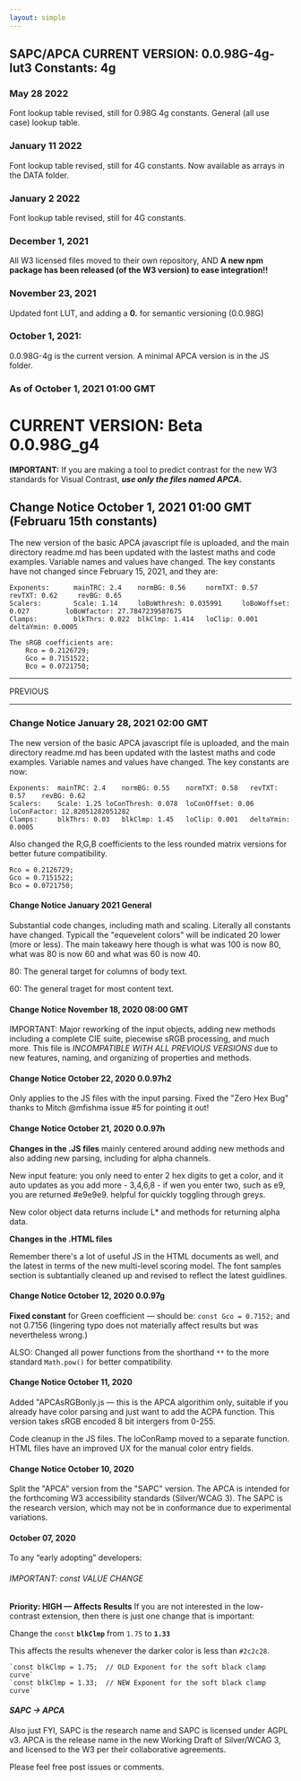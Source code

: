 ```yaml
---
layout: simple
---
```


## SAPC/APCA CURRENT VERSION: 0.0.98G-4g-lut3 Constants: 4g

### May 28 2022
Font lookup table revised, still for 0.98G 4g constants. General (all use case) lookup table.

### January 11 2022
Font lookup table revised, still for 4G constants. Now available as arrays in the DATA folder.

### January 2 2022
Font lookup table revised, still for 4G constants.

### December 1, 2021
All W3 licensed files moved to their own repository, AND
**A new npm package has been released (of the W3 version) to ease integration!!**

### November 23, 2021
Updated font LUT, and adding a **0.** for semantic versioning (0.0.98G)

### October 1, 2021:
0.0.98G-4g is the current version. A minimal APCA version is in the JS folder.

### As of October 1, 2021 01:00 GMT

# CURRENT VERSION: Beta 0.0.98G_g4

**IMPORTANT:** If you are making a tool to predict contrast for the new W3 standards for Visual Contrast, ***use only the files named APCA.***

## Change Notice October 1, 2021 01:00 GMT (Februaru 15th constants)
The new version of the basic APCA javascript file is uploaded, and the main directory readme.md has been updated with the lastest maths and code examples. Variable names and values have changed. The key constants have not changed since February 15, 2021, and they are:

    Exponents:      mainTRC: 2.4    normBG: 0.56     normTXT: 0.57      revTXT: 0.62     revBG: 0.65
    Scalers:        Scale: 1.14     loBoWthresh: 0.035991     loBoWoffset: 0.027         loBoWfactor: 27.7847239587675	
    Clamps:         blkThrs: 0.022  blkClmp: 1.414   loClip: 0.001      deltaYmin: 0.0005

    The sRGB coefficients are:
        Rco = 0.2126729;
        Gco = 0.7151522;
        Bco = 0.0721750;

-----
PREVIOUS

-----

### Change Notice January 28, 2021 02:00 GMT
The new version of the basic APCA javascript file is uploaded, and the main directory readme.md has been updated with the lastest maths and code examples. Variable names and values have changed. The key constants are now:

    Exponents:	mainTRC: 2.4	normBG: 0.55	normTXT: 0.58	revTXT: 0.57	revBG: 0.62
    Scalers:	Scale: 1.25	loConThresh: 0.078	loConOffset: 0.06	loConFactor: 12.82051282051282
    Clamps:  	blkThrs: 0.03	blkClmp: 1.45	loClip: 0.001	deltaYmin: 0.0005
Also changed the R,G,B coefficients to the less rounded matrix versions for better future compatibility.

    Rco = 0.2126729;
    Gco = 0.7151522;
    Bco = 0.0721750;

#### Change Notice January 2021 General
Substantial code changes, including math and scaling. Literally all constants have changed. Typicall the "equevelent colors" will be indicated 20 lower (more or less). The main takeawy here though is what was 100 is now 80, what was 80 is now 60 and what was 60 is now 40.

80: The general target for columns of body text.

60: The general traget for most content text.


#### Change Notice November 18, 2020 08:00 GMT
IMPORTANT: Major reworking of the input objects, adding new methods including a complete CIE suite, piecewise sRGB processing, and much more. This file is _INCOMPATIBLE WITH ALL PREVIOUS VERSIONS_ due to new features, naming, and organizing of properties and methods.

#### Change Notice October 22, 2020  0.0.97h2
Only applies to the JS files with the input parsing.
Fixed the "Zero Hex Bug" thanks to Mitch @mfishma issue #5 for pointing it out! 


#### Change Notice October 21, 2020  0.0.97h
**Changes in the .JS files** mainly centered around adding new methods and also adding new parsing, including for alpha channels.

New input feature: you only need to enter 2 hex digits to get a color, and it auto updates as you add more - 3,4,6,8 - if wen you enter two, such as e9, you are returned #e9e9e9. helpful for quickly toggling through greys.

New color object data returns include L* and methods for returning alpha data.

**Changes in the .HTML files**

Remember there's a lot of useful JS in the HTML documents as well, and the latest in terms of the new multi-level scoring model. The font samples section is subtantially cleaned up and revised to reflect the latest guidlines.

#### Change Notice October 12, 2020  0.0.97g
**Fixed constant** for Green coefficient — should be: `const Gco = 0.7152;` and not 0.7156 (lingering typo does not materially affect results but was nevertheless wrong.)

ALSO: Changed all power functions from the shorthand `**` to the more standard `Math.pow()` for better compatibility.

#### Change Notice October 11, 2020
Added "APCAsRGBonly.js — this is the APCA algorithim only, suitable if you already have color parsing and just want to add the ACPA function. This version takes sRGB encoded 8 bit intergers from 0-255.

Code cleanup in the JS files. The loConRamp moved to a separate function.
HTML files have an improved UX for the manual color entry fields.

#### Change Notice October 10, 2020
Split the "APCA" version from the "SAPC" version. The APCA is intended for the forthcoming W3 accessibility standards (Silver/WCAG 3). The SAPC is the research version, which may not be in conformance due to experimental variations.

#### October 07, 2020
To any “early adopting” developers: 
###### _IMPORTANT: const VALUE CHANGE_
**Priority: HIGH — Affects Results**
If you are not interested in the low-contrast extension, then there is just one change that is important:

Change the `const` **`blkClmp`** from `1.75` to **`1.33`**

This affects the results whenever the darker color is less than `#2c2c28`.

	`const blkClmp = 1.75;	// OLD Exponent for the soft black clamp curve`
	`const blkClmp = 1.33;	// NEW Exponent for the soft black clamp curve`

#### _SAPC -> APCA_
Also just FYI, SAPC is the research name and SAPC is licensed under AGPL v3. 
APCA is the release name in the new Working Draft of Silver/WCAG 3, and licensed to the W3 per their collaborative agreements.

Please feel free post issues or comments.
